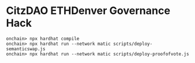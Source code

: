 # CitzDAO ETHDenver Governance Hack

```
onchain> npx hardhat compile
onchain> npx hardhat run --network matic scripts/deploy-semanticswap.js
onchain> npx hardhat run --network matic scripts/deploy-proofofvote.js
```
